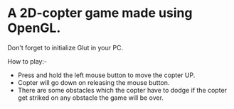 # A 2D-copter game made using OpenGL.

Don't forget to initialize Glut in your PC.

How to play:-

* Press and hold the left mouse button to move the copter UP.
* Copter will go down on releasing the mouse button.
* There are some obstacles which the copter have to dodge if the copter get striked on
any obstacle the game will be over.
